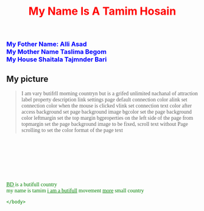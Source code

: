 <!DOCTYPE html>
<html>
	<head>
		<title> parsonal website </title>
	</head>
	<body>
		<style>
		h1{color:red;text-align:center;}
		h3{color:blue;}
		</style>
		<b><h1> My Name Is A Tamim Hosain </h1></b><br>
		<h3>My Fother Name: Alli Asad <br>
		My Mother Name Taslima Begom <br>
		My House Shaitala Tajmnder Bari <br>
		<h2><b>My picture</b></h2>
		<font face="Times New Roman" color="green">
		<Blockquote> I am vary butifrll morning countryn but is a grifed unlimited nachanal of attraction label property description link settings page default connection color alink set connection color when the mouse is clicked vlink set connection text color after access background set page background image bgcolor set the page background color leftmargin set the top margin bgproperties on the left side of the page from topmargin set the page background image to be fixed, scroll text without Page scrolling to set the color format of the page text</Blockquote>
		<br><br><br><br><br><br><br>
		<abbr title="Bangladesh"> BD </abbr> is a butifull country<br>
		my name is tamim <ins>i am a butifull</ins> movement <u>more</u> small country 
		
	</body>
</html>
